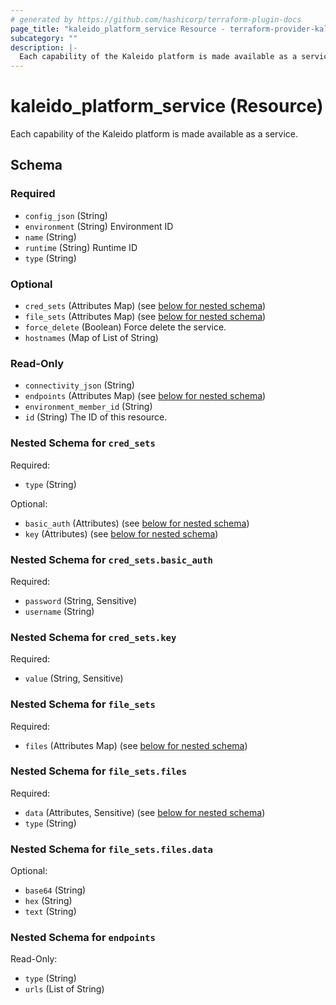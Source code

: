 ```yaml
---
# generated by https://github.com/hashicorp/terraform-plugin-docs
page_title: "kaleido_platform_service Resource - terraform-provider-kaleido"
subcategory: ""
description: |-
  Each capability of the Kaleido platform is made available as a service.
---
```


# kaleido_platform_service (Resource)

Each capability of the Kaleido platform is made available as a service.



<!-- schema generated by tfplugindocs -->
## Schema

### Required

- `config_json` (String)
- `environment` (String) Environment ID
- `name` (String)
- `runtime` (String) Runtime ID
- `type` (String)

### Optional

- `cred_sets` (Attributes Map) (see [below for nested schema](#nestedatt--cred_sets))
- `file_sets` (Attributes Map) (see [below for nested schema](#nestedatt--file_sets))
- `force_delete` (Boolean) Force delete the service.
- `hostnames` (Map of List of String)

### Read-Only

- `connectivity_json` (String)
- `endpoints` (Attributes Map) (see [below for nested schema](#nestedatt--endpoints))
- `environment_member_id` (String)
- `id` (String) The ID of this resource.

<a id="nestedatt--cred_sets"></a>
### Nested Schema for `cred_sets`

Required:

- `type` (String)

Optional:

- `basic_auth` (Attributes) (see [below for nested schema](#nestedatt--cred_sets--basic_auth))
- `key` (Attributes) (see [below for nested schema](#nestedatt--cred_sets--key))

<a id="nestedatt--cred_sets--basic_auth"></a>
### Nested Schema for `cred_sets.basic_auth`

Required:

- `password` (String, Sensitive)
- `username` (String)


<a id="nestedatt--cred_sets--key"></a>
### Nested Schema for `cred_sets.key`

Required:

- `value` (String, Sensitive)



<a id="nestedatt--file_sets"></a>
### Nested Schema for `file_sets`

Required:

- `files` (Attributes Map) (see [below for nested schema](#nestedatt--file_sets--files))

<a id="nestedatt--file_sets--files"></a>
### Nested Schema for `file_sets.files`

Required:

- `data` (Attributes, Sensitive) (see [below for nested schema](#nestedatt--file_sets--files--data))
- `type` (String)

<a id="nestedatt--file_sets--files--data"></a>
### Nested Schema for `file_sets.files.data`

Optional:

- `base64` (String)
- `hex` (String)
- `text` (String)




<a id="nestedatt--endpoints"></a>
### Nested Schema for `endpoints`

Read-Only:

- `type` (String)
- `urls` (List of String)
